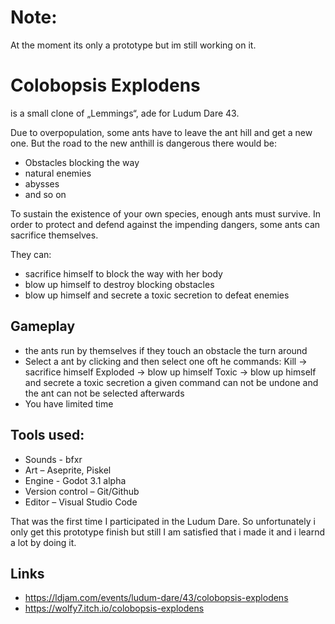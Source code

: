 # Note:
At the moment its only a prototype but im still working on it.


# Colobopsis Explodens

is a small clone of „Lemmings“, ade for Ludum Dare 43.

Due to overpopulation, some ants have to leave the ant hill and get a new one. But the road to the new anthill is dangerous there would be:

- Obstacles blocking the way
- natural enemies
- abysses
- and so on 

To sustain the existence of your own species, enough ants must survive. In order to protect and defend against the impending dangers, some ants can sacrifice themselves.

They can:
- sacrifice himself to block the way with her body
- blow up himself to destroy blocking obstacles
- blow up himself and secrete a toxic secretion to defeat enemies  

## Gameplay

- the ants run by themselves if they touch an obstacle the turn around
- Select a ant by clicking and then select one oft he commands: Kill -> sacrifice himself Exploded -> blow up himself Toxic -> blow up himself and secrete a toxic secretion a given command can not be undone and the ant can not be selected afterwards
- You have limited time

## Tools used:

- Sounds - bfxr
- Art – Aseprite, Piskel
- Engine - Godot 3.1 alpha
- Version control – Git/Github
- Editor – Visual Studio Code 

 That was the first time I participated in the Ludum Dare. So unfortunately i only get this prototype finish but still I am satisfied that i made it and i learnd a lot by doing it. 
 
 ## Links
 - https://ldjam.com/events/ludum-dare/43/colobopsis-explodens
 - https://wolfy7.itch.io/colobopsis-explodens
